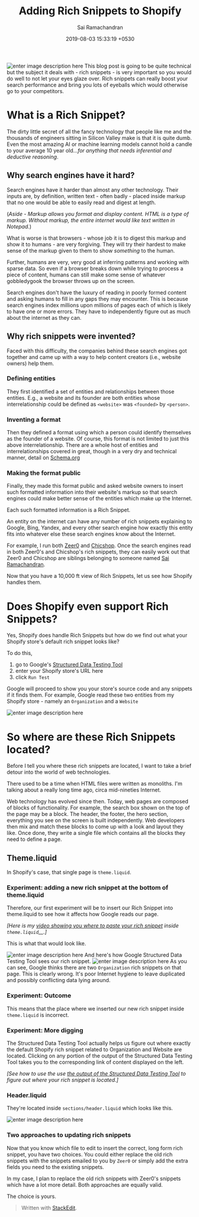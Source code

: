 ﻿---
layout: post
title: Adding Rich Snippets to Shopify
date:  2019-08-03 15:33:19 +0530
author: Sai Ramachandran
---

![enter image description here](https://landen.imgix.net/blog_wmVVKGKttSVkmWGQ/assets/zwrLGdBtMzIDJvwo.jpg?w=880)
This blog post is going to be quite technical but the subject it deals with - rich snippets - is very important so you would do well to not let your eyes glaze over. Rich snippets can really boost your search performance and bring you lots of eyeballs which would otherwise go to your competitors.

# What is a Rich Snippet?

The dirty little secret of all the fancy technology that people like me and the thousands of engineers sitting in Silicon Valley make is that it is quite dumb. Even the most amazing AI or machine learning models cannot hold a candle to your average 10 year old..._for anything that needs inferential and deductive reasoning_.

## Why search engines have it hard?

Search engines have it harder than almost any other technology. Their inputs are, by definition, written text - often badly - placed inside markup that no one would be able to easily read and digest at length.

(_Aside_ - _Markup allows you format and display content. HTML is a type of markup. Without markup, the entire internet would like text written in Notepad._)

What is worse is that browsers - whose job it is to digest this markup and show it to humans - are very forgiving. They will try their hardest to make sense of the markup given to them to show *something* to the human.

Further, humans are very, very good at inferring patterns and working with sparse data. So even if a browser breaks down while trying to process a piece of content, humans can still make some sense of whatever gobbledygook the browser throws up on the screen.

Search engines don't have the luxury of reading in poorly formed content and asking humans to fill in any gaps they may encounter. This is because search engines index millions upon millions of pages each of which is likely to have one or more errors. They have to independently figure out as much about the internet as they can.

## Why rich snippets were invented?

Faced with this difficulty, the companies behind these search engines got together and came up with a way to help content creators (i.e., website owners) help them.

### Defining entities

They first identified a set of entities and relationships between those entities. E.g., a website and its founder are both entities whose interrelationship could be defined as `<website>` was `<founded>` by `<person>`.

### Inventing a format

Then they defined a format using which a person could identify themselves as the founder of a website. Of course, this format is not limited to just this above interrelationship. There are a whole host of entities and interrelationships covered in great, though in a very dry and technical manner, detail on [Schema.org](https://schema.org/)

### Making the format public

Finally, they made this format public and asked website owners to insert such formatted information into their website's markup so that search engines could make better sense of the entities which make up the Internet.

Each such formatted information is a Rich Snippet.

An entity on the internet can have any number of rich snippets explaining to Google, Bing, Yandex, and every other search engine how exactly this entity fits into whatever else these search engines know about the Internet.

For example, I run both [Zeer0](https://zeer0.com/) and [Chicshop](https://chicshop.in/). Once the search engines read in both Zeer0's and Chicshop's rich snippets, they can easily work out that Zeer0 and Chicshop are siblings belonging to someone named [Sai Ramachandran](https://ramachandr.in/).

Now that you have a 10,000 ft view of Rich Snippets, let us see how Shopify handles them.

# Does Shopify even support Rich Snippets?

Yes, Shopify does handle Rich Snippets but how do we find out what your Shopify store's default rich snippet looks like?

To do this,

1.  go to Google's [Structured Data Testing Tool](https://search.google.com/structured-data/testing-tool/u/0/)
2.  enter your Shopify store's URL here
3.  click `Run Test`

Google will proceed to show you your store's source code and any snippets if it finds them. For example, Google read these two entities from my Shopify store - namely an `Organization` and a `Website`

![enter image description here](https://landen.imgix.net/blog_wmVVKGKttSVkmWGQ/assets/weKgrdaeKAAJJkIR.png)
# So where are these Rich Snippets located?

Before I tell you where these rich snippets are located, I want to take a brief detour into the world of web technologies.

There used to be a time when HTML files were written as monoliths. I'm talking about a really long time ago, circa mid-nineties Internet.

Web technology has evolved since then. Today, web pages are composed of blocks of functionality. For example, the search box shown on the top of the page may be a block. The header, the footer, the hero section, everything you see on the screen is built independently. Web developers then mix and match these blocks to come up with a look and layout they like. Once done, they write a single file which contains all the blocks they need to define a page.

## Theme.liquid

In Shopify's case, that single page is `theme.liquid`.

### Experiment: adding a new rich snippet at the bottom of theme.liquid

Therefore, our first experiment will be to insert our Rich Snippet into theme.liquid to see how it affects how Google reads our page.

_[Here is my_ [_video showing you where to paste your rich snippet_](https://youtu.be/wlDhtC-5tRE?t=127) _inside_ _`theme.liquid`__.]_

This is what that would look like.

![enter image description here](https://landen.imgix.net/blog_wmVVKGKttSVkmWGQ/assets/NvSgbpvoqTddcdDr.png)
And here's how Google Structured Data Testing Tool sees our rich snippet.
![enter image description here](https://landen.imgix.net/blog_wmVVKGKttSVkmWGQ/assets/gjtRYGPEwcVDpfdT.png)
As you can see, Google thinks there are two `Organization` rich snippets on that page. This is clearly wrong. It's poor Internet hygiene to leave duplicated and possibly conflicting data lying around.

### Experiment: Outcome

This means that the place where we inserted our new rich snippet inside `theme.liquid` is incorrect.

### Experiment: More digging

The Structured Data Testing Tool actually helps us figure out where exactly the default Shopify rich snippet related to Organization and Website are located. Clicking on any portion of the output of the Structured Data Testing Tool takes you to the corresponding link of content displayed on the left.

_[See how to use the use_ [_the output of the Structured Data Testing Tool_](https://youtu.be/wlDhtC-5tRE?t=201) _to figure out where your rich snippet is located.]_

### Header.liquid

They're located inside `sections/header.liquid` which looks like this.

![enter image description here](https://landen.imgix.net/blog_wmVVKGKttSVkmWGQ/assets/tltfSTpbnwozFKyw.png)
### Two approaches to updating rich snippets

Now that you know which file to edit to insert the correct, long form rich snippet, you have two choices. You could either replace the old rich snippets with the snippets emailed to you by `Zeer0` or simply add the extra fields you need to the existing snippets.

In my case, I plan to replace the old rich snippets with Zeer0's snippets which have a lot more detail. Both approaches are equally valid.

The choice is yours.

> Written with [StackEdit](https://stackedit.io/).


